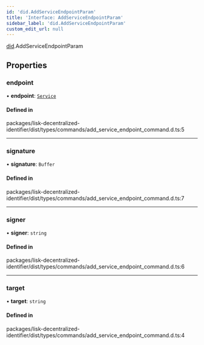 ```yaml
---
id: 'did.AddServiceEndpointParam'
title: 'Interface: AddServiceEndpointParam'
sidebar_label: 'did.AddServiceEndpointParam'
custom_edit_url: null
---
```


[did](../namespaces/did.md).AddServiceEndpointParam

## Properties

### endpoint

• **endpoint**: [`Service`](did.Service.md)

#### Defined in

packages/lisk-decentralized-identifier/dist/types/commands/add_service_endpoint_command.d.ts:5

---

### signature

• **signature**: `Buffer`

#### Defined in

packages/lisk-decentralized-identifier/dist/types/commands/add_service_endpoint_command.d.ts:7

---

### signer

• **signer**: `string`

#### Defined in

packages/lisk-decentralized-identifier/dist/types/commands/add_service_endpoint_command.d.ts:6

---

### target

• **target**: `string`

#### Defined in

packages/lisk-decentralized-identifier/dist/types/commands/add_service_endpoint_command.d.ts:4
